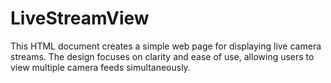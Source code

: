 # LiveStreamView
This HTML document creates a simple web page for displaying live camera streams. The design focuses on clarity and ease of use, allowing users to view multiple camera feeds simultaneously.
